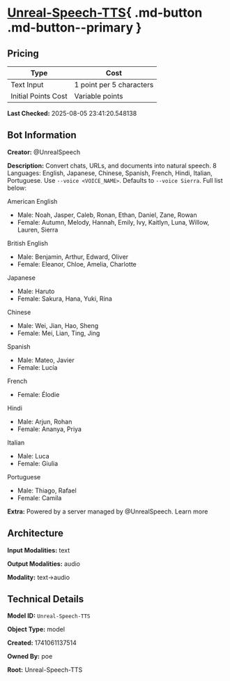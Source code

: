 # [Unreal-Speech-TTS](https://poe.com/Unreal-Speech-TTS){ .md-button .md-button--primary }

## Pricing

| Type | Cost |
|------|------|
| Text Input | 1 point per 5 characters |
| Initial Points Cost | Variable points |

**Last Checked:** 2025-08-05 23:41:20.548138


## Bot Information

**Creator:** @UnrealSpeech

**Description:** Convert chats, URLs, and documents into natural speech. 8 Languages: English, Japanese, Chinese, Spanish, French, Hindi, Italian, Portuguese. Use `--voice <VOICE_NAME>`. Defaults to `--voice Sierra`. Full list below:

American English
- Male: Noah, Jasper, Caleb, Ronan, Ethan, Daniel, Zane, Rowan
- Female: Autumn, Melody, Hannah, Emily, Ivy, Kaitlyn, Luna, Willow, Lauren, Sierra

British English
- Male: Benjamin, Arthur, Edward, Oliver
- Female: Eleanor, Chloe, Amelia, Charlotte

Japanese
- Male: Haruto
- Female: Sakura, Hana, Yuki, Rina

Chinese
- Male: Wei, Jian, Hao, Sheng
- Female: Mei, Lian, Ting, Jing

Spanish
- Male: Mateo, Javier
- Female: Lucía

French
- Female: Élodie

Hindi
- Male: Arjun, Rohan
- Female: Ananya, Priya

Italian
- Male: Luca
- Female: Giulia

Portuguese
- Male: Thiago, Rafael
- Female: Camila

**Extra:** Powered by a server managed by @UnrealSpeech. Learn more


## Architecture

**Input Modalities:** text

**Output Modalities:** audio

**Modality:** text->audio


## Technical Details

**Model ID:** `Unreal-Speech-TTS`

**Object Type:** model

**Created:** 1741061137514

**Owned By:** poe

**Root:** Unreal-Speech-TTS
